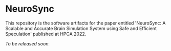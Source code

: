 # NeuroSync

This repository is the software artifacts for the paper entitled 'NeuroSync: A Scalable and Accurate Brain Simulation System using Safe and Efficient Speculation' published at HPCA 2022.

_To be released soon._
